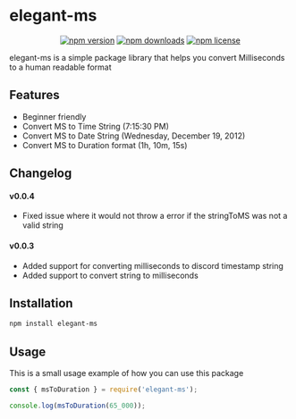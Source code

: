 # elegant-ms

<div align="center">
    <a href="https://www.npmjs.com/package/elegant-ms"><img src="https://img.shields.io/npm/v/elegant-ms
" alt="npm version" /></a>
    <a href="https://www.npmjs.com/package/elegant-ms"><img src="https://img.shields.io/npm/dt/elegant-ms
" alt="npm downloads" /></a>
    <a href="https://www.npmjs.com/package/elegant-ms"><img src="https://img.shields.io/npm/l/elegant-ms
" alt="npm license" /></a>
</div>

elegant-ms is a simple package library that helps you convert Milliseconds to a human readable format

## Features

-   Beginner friendly
-   Convert MS to Time String (7:15:30 PM)
-   Convert MS to Date String (Wednesday, December 19, 2012)
-   Convert MS to Duration format (1h, 10m, 15s)

## Changelog

#### v0.0.4

-   Fixed issue where it would not throw a error if the stringToMS was not a valid string

#### v0.0.3

-   Added support for converting milliseconds to discord timestamp string
-   Added support to convert string to milliseconds

## Installation

```bash
npm install elegant-ms
```

## Usage

This is a small usage example of how you can use this package

```js
const { msToDuration } = require('elegant-ms');

console.log(msToDuration(65_000));
```
